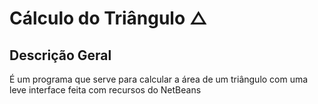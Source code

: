 # Cálculo do Triângulo △


## Descrição Geral

É um programa que serve para calcular a área de um triângulo com uma leve interface feita com recursos do NetBeans
